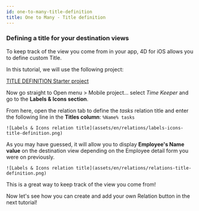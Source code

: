 ```yaml
---
id: one-to-many-title-definition
title: One to Many - Title definition
---
```


### Defining a title for your destination views

To keep track of the view you come from in your app, 4D for iOS allows you to define custom Title.

In this tutorial, we will use the following project:

<div style= {{ textAlign: "center", marginTop: "20px", marginBottom: "20px" }}>
<a className="button button--primary"
href="https://github.com/4d-for-ios/tutorial-OneToManyTitleDefinition/archive/4b831959e7efe4777071af0b2904d458918cfbc2.zip">TITLE DEFINITION Starter project</a>
</div>

Now go straight to Open menu > Mobile project... select *Time Keeper* and go to the **Labels & Icons section**.

From here, open the relation tab to define the *tasks* relation title and enter the following line in the **Titles column**: ```%Name% tasks```

```![Labels & Icons relation title](assets/en/relations/labels-icons-title-definition.png)```

As you may have guessed, it will allow you to display **Employee's Name value** on the destination view depending on the Employee detail form you were on previously. 

```![Labels & Icons relation title](assets/en/relations/relations-title-definition.png)```

This is a great way to keep track of the view you come from!

Now let's see how you can create and add your own Relation button in the next tutorial!
